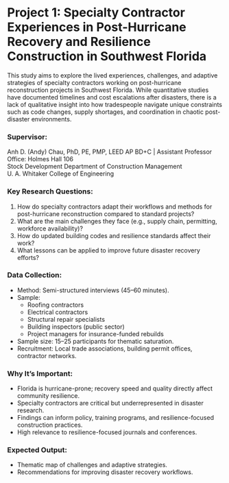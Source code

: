 # Project 1: Specialty Contractor Experiences in Post-Hurricane Recovery and Resilience Construction in Southwest Florida

This study aims to explore the lived experiences, challenges, and adaptive strategies of specialty contractors working on post-hurricane reconstruction projects in Southwest Florida. While quantitative studies have documented timelines and cost escalations after disasters, there is a lack of qualitative insight into how tradespeople navigate unique constraints such as code changes, supply shortages, and coordination in chaotic post-disaster environments.

### Supervisor:
Anh D. (Andy) Chau, PhD, PE, PMP, LEED AP BD+C | Assistant Professor  
Office: Holmes Hall 106  
Stock Development Department of Construction Management  
U. A. Whitaker College of Engineering   

### Key Research Questions:
1.	How do specialty contractors adapt their workflows and methods for post-hurricane reconstruction compared to standard projects?
2.	What are the main challenges they face (e.g., supply chain, permitting, workforce availability)?
3.	How do updated building codes and resilience standards affect their work?
4.	What lessons can be applied to improve future disaster recovery efforts?

### Data Collection:
-	Method: Semi-structured interviews (45–60 minutes).
-	Sample:
    -	Roofing contractors
    -	Electrical contractors
    -	Structural repair specialists
    -	Building inspectors (public sector)
    -	Project managers for insurance-funded rebuilds
-	Sample size: 15–25 participants for thematic saturation.
-	Recruitment: Local trade associations, building permit offices, contractor networks.

### Why It’s Important:
-	Florida is hurricane-prone; recovery speed and quality directly affect community resilience.
-	Specialty contractors are critical but underrepresented in disaster research.
-	Findings can inform policy, training programs, and resilience-focused construction practices.
-	High relevance to resilience-focused journals and conferences.

### Expected Output:
-	Thematic map of challenges and adaptive strategies.
-	Recommendations for improving disaster recovery workflows.

